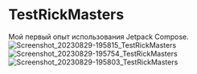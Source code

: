 # TestRickMasters

Мой первый опыт использования Jetpack Compose.
![Screenshot_20230829-195815_TestRickMasters](https://github.com/nibelung-dt/TestRickMasters/assets/97225915/72853597-40a1-4fea-893c-d98b07cda7ac)
![Screenshot_20230829-195754_TestRickMasters](https://github.com/nibelung-dt/TestRickMasters/assets/97225915/d9498f79-ee9b-44ce-9cb6-ce8239cccec0)
![Screenshot_20230829-195803_TestRickMasters](https://github.com/nibelung-dt/TestRickMasters/assets/97225915/9638ce87-4c46-4e4c-8c19-17ed63acc902)
